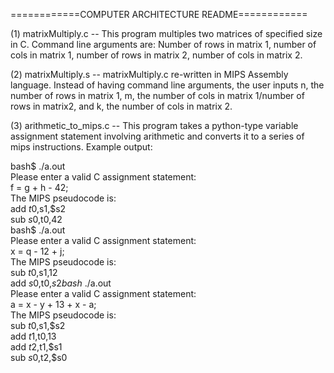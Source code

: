 ============COMPUTER ARCHITECTURE README============

(1) matrixMultiply.c -- This program multiples two matrices of specified size in C. Command line arguments are:
Number of rows in matrix 1, number of cols in matrix 1, number of rows in matrix 2, number of cols in matrix 2.


(2) matrixMultiply.s -- matrixMultiply.c re-written in MIPS Assembly language. Instead of having command line arguments,
the user inputs n, the number of rows in matrix 1, m, the number of cols in matrix 1/number of rows in matrix2, and k, the
number of cols in matrix 2.


(3) arithmetic_to_mips.c -- This program takes a python-type variable assignment statement involving arithmetic and 
converts it to a series of mips instructions. 
Example output: 

bash$ ./a.out         
Please enter a valid C assignment statement:     
f = g + h - 42;      
The MIPS pseudocode is:      
add $t0,$s1,$s2      
sub $s0,$t0,42     
bash$ ./a.out     
Please enter a valid C assignment statement:      
x = q - 12 + j;        
The MIPS pseudocode is:        
sub $t0,$s1,12    
add $s0,$t0,$s2    
bash$ ./a.out     
Please enter a valid C assignment statement:     
a = x - y + 13 + x - a;     
The MIPS pseudocode is:     
sub $t0,$s1,$s2     
add $t1,$t0,13    
add $t2,$t1,$s1     
sub $s0,$t2,$s0    
  



